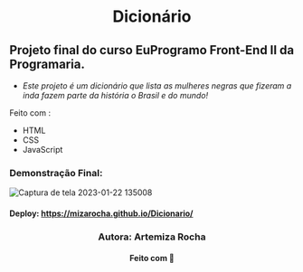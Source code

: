 <h1 align="center">Dicionário</h1>

## Projeto final do curso EuProgramo Front-End II da Programaria.

- *Este projeto é um dicionário que lista as mulheres negras que fizeram a inda fazem parte da história o Brasil e do mundo!*

Feito com :

- HTML
- CSS
- JavaScript

### Demonstração Final:

![Captura de tela 2023-01-22 135008](https://user-images.githubusercontent.com/88461178/213928112-fd2b4456-3471-4c4f-8f05-e5046193b271.jpg)

#### Deploy:  https://mizarocha.github.io/Dicionario/


<h3 align="center"> Autora: Artemiza Rocha </h3>           

<h4 align="center">Feito com 💜 </h4>
